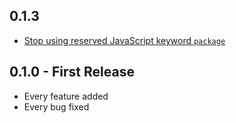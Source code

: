 ## 0.1.3
* [Stop using reserved JavaScript keyword `package`](https://github.com/ericadamski/atom-medium-upload/pull/9)

## 0.1.0 - First Release
* Every feature added
* Every bug fixed
